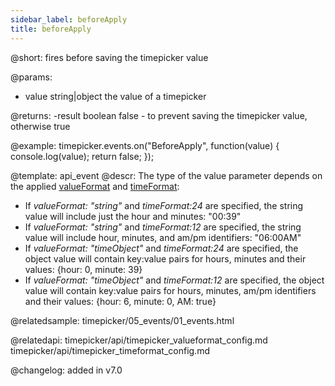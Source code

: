 ```yaml
---
sidebar_label: beforeApply
title: beforeApply
---          
```


@short: fires before saving the timepicker value


@params:
- value		string|object	the value of a timepicker	

@returns:
-result		boolean		false - to prevent saving the timepicker value, otherwise true

@example:
timepicker.events.on("BeforeApply", function(value) {
    console.log(value);
    return false;
});


@template: api_event
@descr:
The type of the value parameter depends on the applied [valueFormat](timepicker/api/timepicker_valueformat_config.md) and [timeFormat](timepicker/api/timepicker_timeformat_config.md):

- If *valueFormat: "string"*  and *timeFormat:24* are specified, the string value will include just the hour and minutes: "00:39"
- If *valueFormat: "string"*  and *timeFormat:12* are specified, the string value will include hour, minutes, and am/pm identifiers: "06:00AM"
- If *valueFormat: "timeObject"*  and *timeFormat:24* are specified, the object value will contain key:value pairs for hours, minutes and their values: {hour: 0, minute: 39}
- If *valueFormat: "timeObject"*  and *timeFormat:12* are specified, the object value will contain key:value pairs for hours, minutes, am/pm identifiers and their values: {hour: 6, minute: 0, AM: true}

@relatedsample: timepicker/05_events/01_events.html

@relatedapi: 
timepicker/api/timepicker_valueformat_config.md
timepicker/api/timepicker_timeformat_config.md

@changelog: added in v7.0



